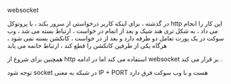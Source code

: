 websocket

در گذشته ، برای اینکه کاربر درخواستی از سرور بکند ، با پروتوکل http این کار را انجام می داد ، به شکل تری هند شیک و بعد از اتمام در خواست ، ارتباط بسته می شد ، وب سوکت در یک پورت تعامل دو طرفه دارد و بعد از در خواست ، کانکشن بسته نمی شود ، هرگاه یکی از طرفین کانکشن را قطع کند ، ارتباط خاتمه می یابد

همچنین برای شروع از http استفاده می کند اما در ادامه websocket  بر قرار می کند . 

توجه شود socket در شبکه به معنی IP + PORT هست و با وب سوکت فرق دارد
